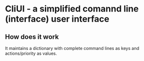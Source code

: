 # CliUI - a simplified comannd line (interface) user interface

## How does it work

It maintains a dictionary with complete command lines as keys and actions/priority as values.
